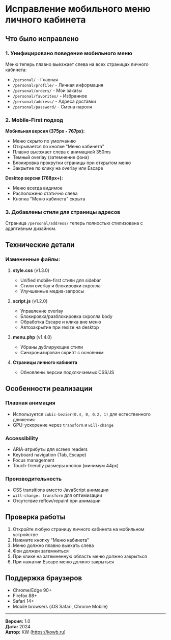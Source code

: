 # Исправление мобильного меню личного кабинета

## Что было исправлено

### 1. Унифицировано поведение мобильного меню
Меню теперь плавно выезжает слева на всех страницах личного кабинета:
- `/personal/` - Главная
- `/personal/profile/` - Личная информация  
- `/personal/orders/` - Мои заказы
- `/personal/favorites/` - Избранное
- `/personal/address/` - Адреса доставки
- `/personal/password/` - Смена пароля

### 2. Mobile-First подход

**Мобильная версия (375px - 767px):**
- Меню скрыто по умолчанию
- Открывается по кнопке "Меню кабинета"
- Плавно выезжает слева с анимацией 350ms
- Темный overlay (затемнение фона)
- Блокировка прокрутки страницы при открытом меню
- Закрытие по клику на overlay или Escape

**Desktop версия (768px+):**
- Меню всегда видимое
- Расположено статично слева
- Кнопка "Меню кабинета" скрыта

### 3. Добавлены стили для страницы адресов
Страница `/personal/address/` теперь полностью стилизована с адаптивным дизайном.

## Технические детали

### Измененные файлы:

1. **style.css** (v1.3.0)
   - Unified mobile-first стили для sidebar
   - Стили overlay и блокировки скролла
   - Улучшенные медиа-запросы

2. **script.js** (v1.2.0)
   - Управление overlay
   - Блокировка/разблокировка скролла body
   - Обработка Escape и клика вне меню
   - Автозакрытие при resize на desktop

3. **menu.php** (v1.4.0)
   - Убраны дублирующие стили
   - Синхронизирован скрипт с основным

4. **Страницы личного кабинета**
   - Обновлены версии подключаемых CSS/JS

## Особенности реализации

### Плавная анимация
- Используется `cubic-bezier(0.4, 0, 0.2, 1)` для естественного движения
- GPU-ускорение через `transform` и `will-change`

### Accessibility
- ARIA-атрибуты для screen readers
- Keyboard navigation (Tab, Escape)
- Focus management
- Touch-friendly размеры кнопок (минимум 44px)

### Производительность
- CSS transitions вместо JavaScript анимации
- `will-change: transform` для оптимизации
- Отсутствие reflow/repaint при анимации

## Проверка работы

1. Откройте любую страницу личного кабинета на мобильном устройстве
2. Нажмите кнопку "Меню кабинета"
3. Меню должно плавно выехать слева
4. Фон должен затемниться
5. При клике на затемненную область меню должно закрыться
6. При нажатии Escape меню должно закрыться

## Поддержка браузеров

- Chrome/Edge 90+
- Firefox 88+
- Safari 14+
- Mobile browsers (iOS Safari, Chrome Mobile)

---

**Версия:** 1.0  
**Дата:** 2024  
**Автор:** KW (https://kowb.ru)
